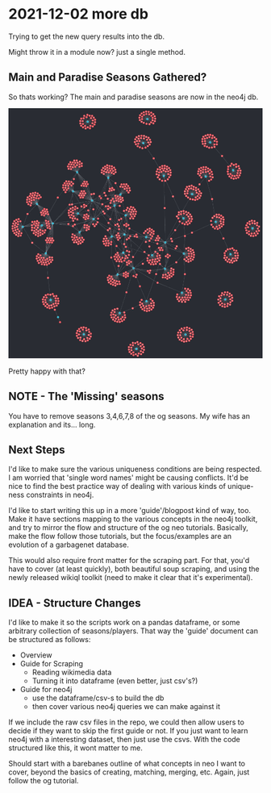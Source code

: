 # 2021-12-02 more db

Trying to get the new query results into the db. 

Might throw it in a module now? just a single method. 

## Main and Paradise Seasons Gathered?
So thats working? The main and paradise seasons are now in the neo4j db. 

![garbagenet v0.1](../imgs/initial_net.png)

Pretty happy with that? 

## NOTE - The 'Missing' seasons
You have to remove seasons 3,4,6,7,8 of the og seasons. My wife has an explanation and its... long.

## Next Steps
I'd like to make sure the various uniqueness conditions are being respected. I am worried that 'single word names' might be causing conflicts. It'd be nice to find the best practice way of dealing with various kinds of unique-ness constraints in neo4j. 

I'd like to start writing this up in a more 'guide'/blogpost kind of way, too. Make it have sections mapping to the various concepts in the neo4j toolkit, and try to mirror the flow and structure of the og neo tutorials. Basically, make the flow follow those tutorials, but the focus/examples are an evolution of a garbagenet database. 

This would also require front matter for the scraping part. For that, you'd have to cover (at least quickly), both beautiful soup scraping, and using the newly released wikiql toolkit (need to make it clear that it's experimental).

## IDEA - Structure Changes
I'd like to make it so the scripts work on a pandas dataframe, or some arbitrary collection of seasons/players. That way the 'guide' document can be structured as follows:

* Overview
* Guide for Scraping
	- Reading wikimedia data
	- Turning it into dataframe (even better, just csv's?)
* Guide for neo4j 
	- use the dataframe/csv-s to build the db
	- then cover various neo4j queries we can make against it

If we include the raw csv files in the repo, we could then allow users to decide if they want to skip the first guide or not. If you just want to learn neo4j with a interesting dataset, then just use the csvs. With the code structured like this, it wont matter to me. 

Should start with a barebanes outline of what concepts in neo I want to cover, beyond the basics of creating, matching, merging, etc. Again, just follow the og tutorial. 